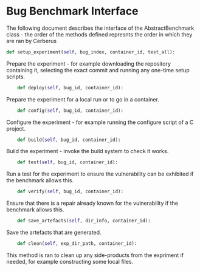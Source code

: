 # Bug Benchmark Interface

The following document describes the interface of the AbstractBenchmark class - the order of the methods defined represnts the order in which they are ran by Cerberus

```py
def setup_experiment(self, bug_index, container_id, test_all):
```

Prepare the experiment - for example downloading the repository containing it, selecting the exact commit and running any one-time setup scripts.

```py
    def deploy(self, bug_id, container_id):
```

Prepare the experiment for a local run or to go in a container.

```py
    def config(self, bug_id, container_id):
```

Configure the experiment - for example running the configure script of a C project.

```py
    def build(self, bug_id, container_id):
```

Build the experiment - invoke the build system to check it works.

```py
    def test(self, bug_id, container_id):
```

Run a test for the experiment to ensure the vulnerability can be exhibited if the benchmark allows this.

```py
    def verify(self, bug_id, container_id):
```

Ensure that there is a repair already known for the vulnerability if the benchmark allows this.

```py
    def save_artefacts(self, dir_info, container_id):
```

Save the artefacts that are generated.


```py
    def clean(self, exp_dir_path, container_id):
```

This method is ran to clean up any side-products from the expriment if needed, for example constructing some local files.
